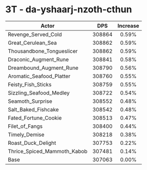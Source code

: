 # 3T - da-yshaarj-nzoth-cthun
| Actor | DPS | Increase |
|---|:---:|:---:|
|Revenge_Served_Cold|308864|0.59%|
|Great_Cerulean_Sea|308862|0.59%|
|Thousandbone_Tongueslicer|308862|0.59%|
|Draconic_Augment_Rune|308841|0.58%|
|Dreambound_Augment_Rune|308790|0.56%|
|Aromatic_Seafood_Platter|308760|0.55%|
|Feisty_Fish_Sticks|308759|0.55%|
|Sizzling_Seafood_Medley|308722|0.54%|
|Seamoth_Surprise|308552|0.48%|
|Salt_Baked_Fishcake|308542|0.48%|
|Fated_Fortune_Cookie|308513|0.47%|
|Filet_of_Fangs|308400|0.44%|
|Timely_Demise|308218|0.38%|
|Roast_Duck_Delight|307753|0.22%|
|Thrice_Spiced_Mammoth_Kabob|307481|0.14%|
|Base|307063|0.00%|
